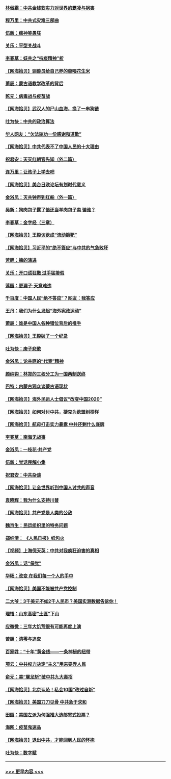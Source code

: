#### [林傲霜：中共金钱软实力对世界的霸凌与祸害](../pages/nsc993/n12397515.md?t=09120451) 
#### [程万里：中共式灾难三部曲](../pages/nsc993/n12397106.md?t=09120451) 
#### [伍新：瘟神笑愚狂](../pages/nsc993/n12397052.md?t=09120451) 
#### [关乐：平型关战斗](../pages/nsc993/n12395387.md?t=09120451) 
#### [李春草：妖共之“抗疫精神”析](../pages/nsc993/n12395240.md?t=09120451) 
#### [【网海拾贝】驯兽员给自己养的兽喂花生米](../pages/nsc993/n12393919.md?t=09120451) 
#### [萧辰：蒙古语教学改革的背后](../pages/nsc993/n12393677.md?t=09120451) 
#### [乾元：病毒战与疫苗战](../pages/nsc993/n12393107.md?t=09120451) 
#### [【网海拾贝】武汉人的尸山血海，换了一串狗链](../pages/nsc993/n12393043.md?t=09120451) 
#### [吐为快：中共的政治算法](../pages/nsc993/n12390506.md?t=09120451) 
#### [华人网友：“欠法轮功一份感谢和道歉”](../pages/nsc993/n12390098.md?t=09120451) 
#### [【网海拾贝】中共代表不了中国人民的十大理由](../pages/nsc993/n12388155.md?t=09120451) 
#### [祝君安：天灭红朝官先知（外二篇）](../pages/nsc993/n12387957.md?t=09120451) 
#### [连万里：让孩子上学去吧](../pages/nsc993/n12385309.md?t=09120451) 
#### [【网海拾贝】美台日欧论坛有划时代意义](../pages/nsc993/n12385232.md?t=09120451) 
#### [金浴凤：灭共钟声到红船（外一篇）](../pages/nsc993/n12385154.md?t=09120451) 
#### [吴新：狗肉包子露了馅还当羊肉包子卖 骗谁？](../pages/nsc993/n12385133.md?t=09120451) 
#### [李春草：金字经（三章）](../pages/nsc993/n12383691.md?t=09120451) 
#### [【网海拾贝】王毅访欧成“流动箭靶”](../pages/nsc993/n12383338.md?t=09120451) 
#### [【网海拾贝】习近平的“绝不答应”与中共的气急败坏](../pages/nsc993/n12382819.md?t=09120451) 
#### [苦胆：摘的演进](../pages/nsc993/n12382619.md?t=09120451) 
#### [关乐：开口谎狂撒 过手猛掺假](../pages/nsc993/n12382604.md?t=09120451) 
#### [莲园：更漏子‧天意难违](../pages/nsc993/n12382598.md?t=09120451) 
#### [千百度：中国人民“绝不答应”？网友：我答应](../pages/nsc993/n12382024.md?t=09120451) 
#### [王丹：我们为什么发起“海外宪政运动”](../pages/nsc993/n12380286.md?t=09120451) 
#### [萧辰：谁是中国人各种错位背后的推手](../pages/nsc993/n12379800.md?t=09120451) 
#### [【网海拾贝】王毅破了一个纪录](../pages/nsc993/n12379251.md?t=09120451) 
#### [吐为快：庚子悲歌](../pages/nsc993/n12378821.md?t=09120451) 
#### [金浴凤：论共匪的“代表”精神](../pages/nsc993/n12377546.md?t=09120451) 
#### [颜纯钩：林郑的三权分工为一国两制送终](../pages/nsc993/n12377306.md?t=09120451) 
#### [巴特：内蒙古观众谈蒙古语现状](../pages/nsc993/n12376923.md?t=09120451) 
#### [【网海拾贝】海外民运人士倡议“改变中国2020”](../pages/nsc993/n12376682.md?t=09120451) 
#### [【网海拾贝】如何对付中共，捷克为欧盟树榜样](../pages/nsc993/n12374209.md?t=09120451) 
#### [【网海拾贝】航母打击实力暴露 中共还剩什么底牌](../pages/nsc993/n12371825.md?t=09120451) 
#### [李春草：南海无战事](../pages/nsc993/n12371159.md?t=09120451) 
#### [金浴凤：一枝花·共产党](../pages/nsc993/n12368757.md?t=09120451) 
#### [伍新：党话民解小集](../pages/nsc993/n12366907.md?t=09120451) 
#### [祝君安：中共杂谈](../pages/nsc993/n12366076.md?t=09120451) 
#### [【网海拾贝】让全世界听到中国人讨共的声音](../pages/nsc993/n12365569.md?t=09120451) 
#### [袁晓辉：我为什么支持川普](../pages/nsc993/n12362670.md?t=09120451) 
#### [【网海拾贝】共产党是人类的公敌](../pages/nsc993/n12363182.md?t=09120451) 
#### [魏京生：民运组织里的特务问题](../pages/nsc993/n12363010.md?t=09120451) 
#### [郑纯清： 《人民日报》纸包火](../pages/nsc993/n12362706.md?t=09120451) 
#### [【视频】上海倪天英：中共对我疯狂迫害的真相](../pages/nsc993/n12356341.md?t=09120451) 
#### [金浴凤：话“保党”](../pages/nsc993/n12361867.md?t=09120451) 
#### [华旸：改变 在我们每一个人的手中](../pages/nsc993/n12361774.md?t=09120451) 
#### [【网海拾贝】美国不能被共产党控制](../pages/nsc993/n12360271.md?t=09120451) 
#### [二大爷：3千美元不如2千人民币？美国实测数据告诉你！](../pages/nsc993/n12358563.md?t=09120451) 
#### [理悟：山东高密“土匪”下山](../pages/nsc993/n12358535.md?t=09120451) 
#### [应微微：三年大饥荒很有可能再度上演](../pages/nsc993/n12358523.md?t=09120451) 
#### [苦胆：清零与追查](../pages/nsc993/n12358501.md?t=09120451) 
#### [百家姓：“十年”黄金线——一条神秘的纽带](../pages/nsc993/n12358319.md?t=09120451) 
#### [项云：中共权力决定“主义”用来耍弄人民](../pages/nsc993/n12358172.md?t=09120451) 
#### [俞元：美“屠龙斩”破中共九大毒招](../pages/nsc993/n12357822.md?t=09120451) 
#### [【网海拾贝】北京认怂！私会10国“改过自新”](../pages/nsc993/n12357784.md?t=09120451) 
#### [【网海拾贝】美国刀刀见骨 中共急于求和](../pages/nsc993/n12355511.md?t=09120451) 
#### [田园：美国左派为何强推大选邮寄式投票？](../pages/nsc993/n12352963.md?t=09120451) 
#### [海网：疫苗鬼速品](../pages/nsc993/n12354438.md?t=09120451) 
#### [【网海拾贝】退出中共，才能回到人民的怀抱](../pages/nsc993/n12352634.md?t=09120451) 
#### [吐为快：数字赋](../pages/nsc993/n12352317.md?t=09120451) 

----
#### [ >>> 更早内容 <<< ](../indexes/nsc993-earlier.md)
